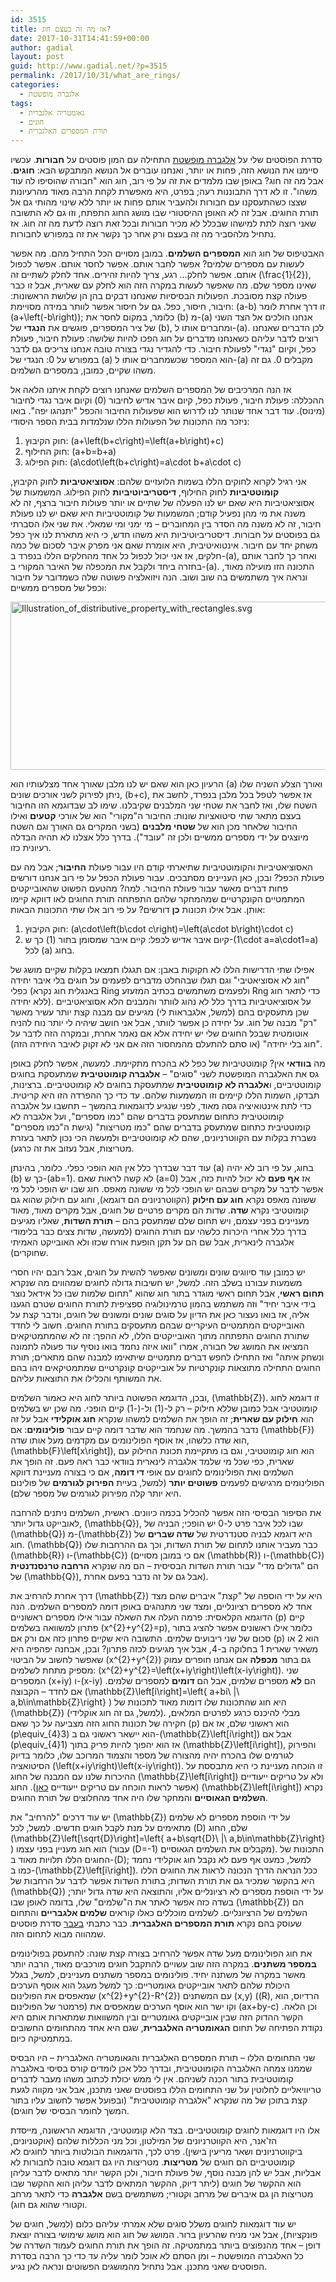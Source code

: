 ```yaml
---
id: 3515
title: אז מה זה בעצם חוג?
date: 2017-10-31T14:41:59+00:00
author: gadial
layout: post
guid: http://www.gadial.net/?p=3515
permalink: /2017/10/31/what_are_rings/
categories:
  - אלגברה מופשטת
tags:
  - גאומטריה אלגברית
  - חוגים
  - תורת המספרים האלגברית
---
```

סדרת הפוסטים שלי על [אלגברה מופשטת](http://www.gadial.net/2017/01/31/abstract_algebra_intro/) התחילה עם המון פוסטים על **חבורות**. עכשיו סיימנו את הנושא הזה, פחות או יותר, ואנחנו עוברים אל הנושא המתבקש הבא: **חוגים**. אבל מה זה חוג? באופן שבו מלמדים את זה על פי רוב, חוג הוא "חבורה שהוסיפו לה עוד משהו". זו לא דרך התבוננות רעה; בפרט, היא מאפשרת לקחת הרבה מאוד מהרעיונות שצצו כשהתעסקנו עם חבורות ולהעביר אותם פחות או יותר ללא שינוי מהותי גם אל תורת החוגים. אבל זה לא האופן ההיסטורי שבו מושג החוג התפתח, וזו גם לא התשובה שאני רוצה לתת למישהו שבכלל לא מכיר חבורות ובכל זאת רוצה לדעת מה זה חוג. אז נתחיל מלהסביר מה זה בעצם ורק אחר כך נקשר את זה במפורש לחבורות.

האבטיפוס של חוג הוא **המספרים השלמים**. במובן מסויים הכל התחיל מהם. מה אפשר לעשות עם מספרים שלמים? אפשר לחבר אותם. אפשר לחסר אותם. אפשר לכפול אותם. אפשר לחלק&#8230; רגע, צריך להיות זהירים. אחד לחלק לשתיים זה \(\frac{1}{2}\), שאינו מספר שלם. מה שאפשר לעשות במקרה הזה הוא לחלק עם שארית, אבל זו כבר פעולה קצת מסובכת. הפעולות הבסיסיות שאנחנו דבקים בהן הן שלושת הראשונות: חיבור, חיסור, כפל. גם על חיסור אפשר לוותר במידה מסויימת: \(a-b\) זו דרך אחרת לומר \(a+\left(-b\right)\); כלומר, במקום לחסר את \(b\) מ-\(a\) אנחנו הולכים אל הצד השני של ציר המספרים, פוגשים את **הנגדי** של \(b\), ומחברים אותו ל-\(a\). לכן הדברים שאנחנו רוצים לדבר עליהם כשאנחנו מדברים על חוג הפכו להיות שלושה: פעולת חיבור, פעולת כפל, וקיום "נגדי" לפעולת חיבור. כדי להגדיר נגדי בצורה טובה אנחנו צריכים גם לדבר במפורש על 0: הנגדי של \(a\) הוא המספר שכשמחברים אותו ל-\(a\) מקבלים 0. גם זה משהו שקיים, כמובן, במספרים השלמים.

אז הנה המרכיבים של המספרים השלמים שאנחנו רוצים לקחת איתנו הלאה אל ההכללה: פעולת חיבור, פעולת כפל, קיום איבר אדיש לחיבור (0) וקיום איבר נגדי לחיבור (מינוס). עוד דבר אחד שנותר לנו לדרוש הוא שפעולות החיבור והכפל "יתנהגו יפה". בואו ניזכר מה התכונות של הפעולות הללו שנלמדות בבית הספר היסודי:

  1. חוק הקיבוץ: \(a+\left(b+c\right)=\left(a+b\right)+c\)
  2. חוק החילוף: \(a+b=b+a\)
  3. חוק הפילוג: \(a\cdot\left(b+c\right)=a\cdot b+a\cdot c\)

אני רגיל לקרוא לחוקים הללו בשמות הלועזיים שלהם: **אסוציאטיביות** לחוק הקיבוץ, **קומוטטיביות** לחוק החילוף, **דיסטריביוטיביות** לחוק הפילוג. המשמעות של אסוציאטיביות היא שאם יש לנו הפעלה של שתיים או יותר פעולות חיבור ברצף, זה לא משנה את מי מהן נפעיל קודם; המשמעות של קומוטטיביות היא שאם יש לנו פעולת חיבור, זה לא משנה מה הסדר בין המחוברים &#8211; מי ימני ומי שמאלי. את שני אלו הסברתי גם בפוסטים על חבורות. דיסטריביוטיביות היא משהו חדש, כי היא מתארת לנו איך כפל משחק יחד עם חיבור. אינטואיטיבית, היא אומרת שאם אני מפרק איבר לסכום של כמה חלקים, אז אני יכול לכפול כל אחד מהחלקים הללו בנפרד ב-\(a\), ואחר כך לחבר אותם בחזרה ביחד ולקבל את המכפלה של האיבר המקורי ב-\(a\). התכונה הזו מועילה מאוד, ונראה איך משתמשים בה שוב ושוב. הנה ויזואלציה פשוטה שלה כשמדובר על חיבור וכפל של מספרים ממשיים:

<a href="http://www.gadial.net/wp-content/uploads/2017/10/Illustration_of_distributive_property_with_rectangles.svg_.png" rel="attachment wp-att-3517"><img class="aligncenter size-full wp-image-3517" src="http://www.gadial.net/wp-content/uploads/2017/10/Illustration_of_distributive_property_with_rectangles.svg_.png" alt="Illustration_of_distributive_property_with_rectangles.svg" width="978" height="269" /></a>

הרעיון כאן הוא שאם יש לנו מלבן שאורך אחד מצלעותיו הוא \(a\) ואורך הצלע השניה שלו ניתן לפירוק לשני אורכים שונים, \(b+c\), אז אפשר לטפל בכל מלבן בנפרד, לחשב את השטח שלו, ואז לחבר את שטחי שני המלבנים שקיבלנו. שימו לב שבדוגמא הזו החיבור בעצם מתאר שתי סיטואציות שונות: החיבור ה"מקורי" הוא של אורכי **קטעים** ואילו החיבור שלאחר מכן הוא של **שטחי מלבנים** (בשני המקרים גם האורך וגם השטח מיוצגים על ידי מספרים ממשיים ולכן זה "עובד"). בדרך כלל אצלנו לא תהיה הבדלה רעיונית כזו.

האסוציאטיביות והקומוטטיביות שתיארתי קודם היו עבור פעולת **החיבור**; אבל מה עם פעולת הכפל? ובכן, כאן העניינים מסתבכים. עבור פעולת הכפל על פי רוב אנחנו דורשים פחות דברים מאשר עבור פעולת החיבור. למה? מהטעם הפשוט שהאובייקטים המתמטיים הקונקרטיים שמהמחקר שלהם התפתחה תורת החוגים לאו דווקא קיימו אותן. אבל אילו תכונות **כן** דורשים? על פי רוב אלו שתי התכונות הבאות:

  1. חוק הקיבוץ: \(a\cdot\left(b\cdot c\right)=\left(a\cdot b\right)\cdot c\)
  2. קיום איבר אדיש לכפל: קיים איבר שמסומן בתור \(1\) כך ש-\(1\cdot a=a\cdot1=a\) לכל \(a\) בחוג.

אפילו שתי הדרישות הללו לא חקוקות באבן: אם תגגלו תמצאו בקלות שקיים מושג של "חוג לא אסוציאטיבי" וגם תגלו שבהחלט מדברים לפעמים על חוגים בלי איבר יחידה כפלי (באנגלית חוג נקרא Ring ולפעמים משתמשים בכתיב המזעזע Rng כדי לתאר חוג ללא יחידה). על אסוציאטיביות בדרך כלל לא נהוג לוותר והמבנים הלא אסוציאטיביים שכן מתעסקים בהם (למשל, אלגבראות לי) מגיעים עם מבנה קצת יותר עשיר מאשר "רק" מבנה של חוג. על יחידה כן אפשר לוותר, אבל אני חושב שיהיה לי יותר נוח להניח אוטומטית שבכל החוגים שלי יש יחידה אלא אם נאמר אחרת, ובמקרה הזה לדבר על "חוג בלי יחידה" (או סתם להתעלם מהמחסור הזה אם אני לא זקוק לאיבר היחידה הזה).

מה **בוודאי** אין? קומוטטיביות של כפל לא בהכרח מתקיימת. למעשה, אפשר לחלק באופן גס את האלגברה המופשטת לשני "סוגים" &#8211; **אלגברה קומוטטיבית** שמתעסקת בחוגים קומוטטיביים, ו**אלגברה לא קומוטטיבית** שמתעסקת בחוגים לא קומוטטיביים. ברצינות, תבדקו, השמות הללו קיימים וזו המשמעות שלהם. עד כדי כך ההפרדה הזו היא קריטית. כדי לתת אינטואיציה גסה מאוד, לפני שנגיע לדוגמאות בהמשך &#8211; תחשבו על אלגברה קומוטטיבית כתחום שמתעסק בדברים שהם "כמו מספרים", ועל אלגברה לא קומוטטיבית כתחום שמתעסק בדברים שהם "כמו מטריצות" (גישת ה"כמו מספרים" נשברת בקלות עם הקווטרניונים, שהם לא קומוטטיביים ולמעשה הכי נכון לתאר בעזרת מטריצות, אבל נעזוב את זה כרגע).

עוד דבר שבדרך כלל אין הוא הופכי כפלי. כלומר, בהינתן \(a\) בחוג, על פי רוב לא יהיה \(b\) כך ש-\(ab=1\). לא קשה לראות שאם \(a=0\) אז **אף פעם** לא יכול להיות כזה, אבל אפשר לדבר על מקרים שבהם יש הופכי לכל מי ששונה מאפס. חוג שבו יש הופכי לכל מי ששונה מאפס נקרא **חוג עם חילוק** (הקווטרניונים הם דוגמא), וחוג עם חילוק שהוא גם קומוטטיבי נקרא **שדה**. שדות הם מקרים פרטיים של חוגים, אבל מקרים מאוד, מאוד מעניינים בפני עצמם, ויש תחום שלם שמתעסק בהם &#8211; **תורת השדות**, שאליו מגיעים בדרך כלל אחרי היכרות כלשהי עם תורת החוגים (למעשה, שדות צצים כבר בלימודי אלגברה לינארית, אבל שם הם על תקן הופעת אורח שכזו ולא האובייקט האמיתי שחוקרים).

יש כמובן עוד סיווגים שונים ומשונים שאפשר להשית על חוגים, אבל רובם יהיו חסרי משמעות עבורנו בשלב הזה. למשל, יש חשיבות גדולה לחוגים שמהווים מה שנקרא **תחום ראשי**, אבל תחום ראשי מוגדר בתור חוג שהוא "תחום שלמות שבו כל אידאל נוצר בידי איבר יחיד" וזה משתמש בהמון טרמינולוגיה ספציפית לתורת החוגים שטרם הגענו אליה, אז בואו נעצור כאן את הדיון על סוגים שונים ומשונים של חוגים, ונדבר קצת על האובייקטים המתמטיים העיקריים שבהם מתעסקים בתורת החוגים. חשוב לי לחדד שתורת החוגים התפתחה מתוך האובייקטים הללו, לא ההפך: זה לא שהמתמטיקאים המציאו את המושג של חבורה, אמרו "וואו איזה נחמד בואו נוסיף עוד פעולה לתמונה ונשחק איתה" ואז התחילו לחפש דברים מתמטיים שיתאימו למבנה שהם מתארים; תורת החוגים התחילה מתוצאות קונקרטיות על אובייקטים קונקרטיים שמתמטיקאים זיהו בהם את המשותף והכלילו את התוצאות עליהם.

ובכן, הדוגמא הפשוטה ביותר לחוג היא כאמור השלמים, \(\mathbb{Z}\). זו דוגמא לחוג קומוטטיבי אבל כמובן שללא חילוק &#8211; רק ל-\(1\) ול-\(-1\) קיים הופכי. מה שכן יש בשלמים הוא **חילוק עם שארית**; זה הופך את השלמים למשהו שנקרא **חוג אוקלידי** אבל על זה נדבר בהמשך. מה שנחמד הוא שדבר דומה קיים עבור **פולינומים**: אם \(\mathbb{F}\) הוא שדה כלשהו, אז אוסף הפולינומים עם מקדמים מעל אותו שדה, \(\mathbb{F}\left[x\right]\), הוא חוג קומוטטיבי, וגם בו מתקיימת תכונת החילוק עם שארית, כפי שכל מי שלמד אלגברה לינארית בוודאי כבר ראה פעם. זה הופך את השלמים ואת הפולינומים לחוגים עם אופי **די דומה**, אם כי בצורה מעניינת דווקא הפולינומים מרגישים לפעמים **פשוטים יותר** (למשל, בעיית **הפירוק לגורמים** של פולינום היא יותר קלה מפירוק לגורמים של מספר שלם).

את הסיפור הבסיסי הזה אפשר להכליל בכמה כיוונים. ראשית, השלמים ניתנים להרחבה לאובייקט גדול יותר, \(\mathbb{Q}\), שבו לכל איבר פרט ל-0 יש הופכי; הבניה של \(\mathbb{Q}\) מ-\(\mathbb{Z}\) היא דוגמא לבניה סטנדרטית של **שדה שברים** של חוג. \(\mathbb{Q}\) כבר מעביר אותנו לתחום של תורת השדות, וכך גם ההרחבות שלו \(\mathbb{R}\) ו-\(\mathbb{C}\) (אם כי במובן מסויים \(\mathbb{R}\) ו-\(\mathbb{C}\) הם "גדולים מדי" עבור תורת השדות הבסיסית &#8211; הם מה שנקרא **הרחבה טרנסנדנטית** של \(\mathbb{Q}\), אבל גם על זה נדבר בפעם אחרת).

דרך אחרת להרחיב את \(\mathbb{Z}\) היא על ידי הוספה של "קצת" איברים שהם מצד אחד לא מספרים רציונליים, ומצד שני מתנהגים באופן דומה למספרים השלמים. הנה הדוגמא הקלאסית: פרמה העלה את השאלה עבור אילו מספרים ראשוניים \(p\) קיים פתרון למשוואה בשלמים \(x^{2}+y^{2}=p\), כלומר אילו ראשונים אפשר להציג בתור סכום של שני ריבועים שלמים. התשובה היא שקיים פתרון כזה אם ורק אם \(p\) הוא 2 או משאיר שארית 1 בחלוקה ב-4, אבל איך מגיעים לכזה פתרון? ובכן, אבחנה יפהפיה היא שאפשר לחשוב על הביטוי \(x^{2}+y^{2}\) גם בתור **מכפלה** אם אנחנו חופרים עמוק מספיק מתחת לשלמים: \(x^{2}+y^{2}=\left(x+iy\right)\left(x-iy\right)\). שני המספרים \(x+iy\) ו-\(x-iy\) הם **לא** מספרים שלמים, אבל הם **דומים** למספרים שלמים. אם לחדד &#8211; הקבוצה \(\mathbb{Z}\left[i\right]=\left\{ a+bi\ |\ a,b\in\mathbb{Z}\right\} \) היא חוג שהתכונות שלו דומות מאוד לתכונות של \(\mathbb{Z}\) (למשל, גם זה חוג אוקלידי). מבלי להיכנס כרגע לפרטים המלאים, חקירה של תכונות החוג הזה מצביעה על כך שאם \(p\) הוא ראשוני שלם, אז אם \(p\equiv\_{4}3\) הוא יישאר ראשוני גם ב-\(\mathbb{Z}\left[i\right]\) אבל אם \(p\equiv\_{4}1\) אז הוא יהפוך להיות פריק בתוך \(\mathbb{Z}\left[i\right]\), והפירוק לגורמים שלו בהכרח יהיה מהצורה של מספר והצמוד המרוכב שלו, כלומר בדיוק הסיטואציה \(\left(x+iy\right)\left(x-iy\right)\). זו הוכחה מעניינת כי היא מתבססת על ההיכרות שלנו עם המבנה של החוג \(\mathbb{Z}\left[i\right]\) ולא על טריקים ייעודיים (אפשר לראות הוכחה עם טריקים ייעודיים [כאן](http://www.gadial.net/2009/06/26/sums_of_squares_and_quadratic_reciprocity/)). החוג \(\mathbb{Z}\left[i\right]\) נקרא **השלמים הגאוסיים** והמחקר שלו היה אחד מהחלוצים של תורת החוגים.

יש עוד דרכים "להרחיב" את \(\mathbb{Z}\) על ידי הוספת מספרים לא שלמים מתאימים על מנת לקבל חוגים חדשים. למשל, לכל \(D\) שלם, החוג \(\mathbb{Z}\left[\sqrt{D}\right]=\left\{ a+b\sqrt{D}\ |\ a,b\in\mathbb{Z}\right\} \) הוא חוג מעניין בפני עצמו (עבור \(D=-1\) מקבלים את השלמים הגאוסיים). התכונות של החוגים הללו תלויות מאוד ב-\(D\); למשל, כמעט אף פעם לא נקבל חוג אוקלידי נחמד כמו ב-\(\mathbb{Z}\left[i\right]\). ככל הנראה הדרך הנכונה לראות את החוגים הללו היא בהקשר שמכיר גם את תורת השדות; בתורת השדות אפשר לדבר על הרחבות של \(\mathbb{Q}\) על ידי הוספת מספרים לא רציונליים אליו, והתוצאה היא שדה גדול יותר; בשדה כזה אפשר לאתר את ה"שלמים" שלו, בדומה לאופן שבו \(\mathbb{Z}\) הם השלמים של הרציונליים. לשלמים מוכללים כאלו קוראים **שלמים אלגבריים** והתחום שעוסק בהם נקרא **תורת המספרים האלגברית**. כבר כתבתי [בעבר](http://www.gadial.net/2011/08/19/algebraic_number_theory_intro_1/) סדרת פוסטים שמהווה מבוא לתחום הזה.

את חוג הפולינומים מעל שדה אפשר להרחיב בצורה קצת שונה: להתעסק בפולינומים **במספר משתנים**. במקרה הזה שוב עשויים להתקבל חוגים מורכבים מאוד, הרבה יותר מאשר במקרה של משתנה יחיד. פולינומים במספר משתנים מעניינים, למשל, בגלל היכולת שלהם לתאר אובייקטים גאומטריים: כך למשל מעגל הוא אוסף הערכים שמאפסים את הפולינום \(x^{2}+y^{2}-R^{2}\) עם המשתנים \(x,y\) (\(R\), הרדיוס, הוא פרמטר של הפולינום) וקו ישר הוא אוסף הערכים שמאפסים את \(ax+by-c\) וכן הלאה. הקשר ההדוק הזה שבין אובייקטים גאומטריים ובין המשוואות שמתארות אותם היא נקודת הפתיחה של תחום **הגאומטריה האלגברית**, שגם היא אחד מהתחומים החשובים במתמטיקה כיום.

שני התחומים הללו &#8211; תורת המספרים האלגברית והגאומטריה האלגברית &#8211; היו הבסיס שממנו צמחה האלגברה הקומוטטיבית, ובדרך כלל אכן לומדים קורס בסיסי באלגברה קומוטטיבית בתור הכנה לשניהם. אין לי ממש יכולת לכתוב משהו מעבר לדברים טריוויאליים לחלוטין על שני התחומים הללו בפוסטים שאני מתכנן, אבל אני מקווה לגעת קצת בתוכן של מה שנקרא "אלגברה קומוטטיבית" (ובפועל אפשר לחשוב עליו בתור המשך לחומר הבסיסי של חוגים).

אלו היו דוגמאות לחוגים קומוטטיביים. בצד הלא קומוטטיבי, הדוגמא הראשונה, מייסדת הז'אנר, היא הקווטרניונים של המילטון, וכל מני הכללות שלהם (אוקטניונים, ביקווטרניונים ושאר מריעין בישין). פרט לכך, הדוגמאות הבולטות ביותר לחוגים לא קומוטטיביים הם חוגים של **מטריצות**. מטריצות היו גם דוגמא טובה לחבורות לא אבליות, אבל יש להן מבנה נוסף, של פעולת חיבור, ולכן הקשר יותר מתאים לדבר עליהן הוא ההקשר של חוגים (ליתר דיוק, ההקשר המתאים לדבר עליהן הוא ההקשר שבו מטריצות הן גם איברים של מרחב וקטורי; משתמשים בשם **אלגברה** כדי לתאר מרחב וקטורי שהוא גם חוג).

יש עוד דוגמאות לחוגים משלל סוגים שלא אמרתי עליהם כלום (למשל, חוגים של פונקציות), אבל אני מניח שהרעיון ברור. המושג של חוג הוא מושג שימושי בצורה יוצאת דופן &#8211; אחד מהנפוצים ביותר במתמטיקה. זה הופך את תורת החוגים לעמוד השדרה של כל האלגברה המופשטת &#8211; ומן הסתם לא אוכל לומר עליה עד כדי כך הרבה בסדרת הפוסטים שאני מתכנן. אבל נתחיל מהמושגים הפשוטים ונראה לאן נגיע.
